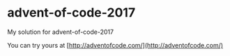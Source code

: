 # advent-of-code-2017
My solution for advent-of-code-2017

You can try yours at [http://adventofcode.com/](http://adventofcode.com/)
